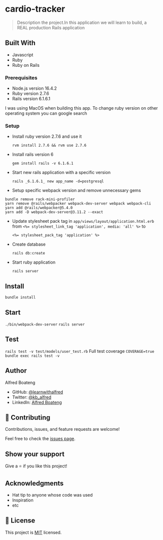# cardio-tracker

> Description the project.In this application we will learn to build, a REAL production Rails application

## Built With

- Javascript
- Ruby
- Ruby on Rails

### Prerequisites

- Node.js version 16.4.2
- Ruby version 2.7.6
- Rails version 6.1.6.1

I was using MacOS when building this app. To change ruby version on other operating system you can google search

### Setup

- Install ruby version 2.7.6 and use it

  ```
  rvm install 2.7.6 && rvm use 2.7.6
  ```

- Install rails version 6

  ```
  gem install rails -v 6.1.6.1
  ```

- Start new rails application with a specific version

  ```
  rails _6.1.6.1_ new app_name -d=postgresql
  ```

- Setup specific webpack version and remove unnecessary gems

```
bundle remove rack-mini-profiler
yarn remove @rails/webpacker webpack-dev-server webpack webpack-cli
yarn add @rails/webpacker@5.4.0
yarn add -D webpack-dev-server@3.11.2 --exact

```

- Update stylesheet pack tag in `app/views/layout/application.html.erb` from `<%= stylesheet_link_tag 'application', media: 'all' %>` to
  ```
  <%= stylesheet_pack_tag 'application' %>
  ```
- Create database
  ```
  rails db:create
  ```
- Start ruby application

  ```
  rails server
  ```

## Install
`bundle install`

## Start

`./bin/webpack-dev-server`
`rails server`

## Test

 `rails test -v test/models/user_test.rb`
 Full test coverage `COVERAGE=true bundle exec rails test -v`

## Author

Alfred Boateng

- GitHub: [@learnwithalfred](https://github.com/learnwithalfred)
- Twitter: [@kb_alfred](https://twitter.com/kb_alfred)
- LinkedIn: [Alfred Boateng](https://www.linkedin.com/in/learnwithalfred/)

## 🤝 Contributing

Contributions, issues, and feature requests are welcome!

Feel free to check the [issues page](../../issues/).

## Show your support

Give a ⭐️ if you like this project!

## Acknowledgments

- Hat tip to anyone whose code was used
- Inspiration
- etc

## 📝 License

This project is [MIT](./MIT.md) licensed.
